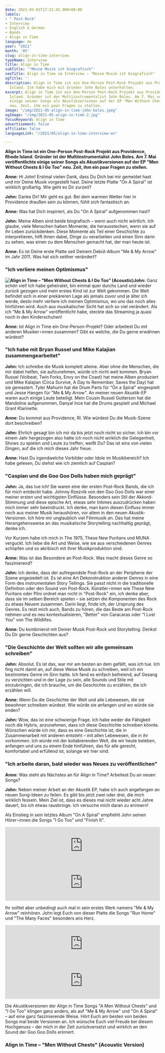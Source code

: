 ```yaml
---
date: 2021-05-02T17:21:42.000+00:00
labels:
- " Post-Rock"
- Interview
- English & German
- Bands
- Align in Time
language: de
year: "2021"
month: '05'
slug: align-in-time-interview
typeName: Interview
title: Align in Time
subTitle: '"Meine Musik ist biografisch"'
seoTitle: Align in Time im Interview – "Meine Musik ist biografisch"
ogTitle: ''
description: Align in Time ist ein One-Person Post-Rock Projekt aus Providence, Rhode
  Island. Ich habe mich mit Gründer John Boles unterhalten.
excerpt: Align in Time ist ein One-Person Post-Rock Projekt aus Providence, Rhode
  Island. Gründer ist der Multiinstrumentalist John Boles. Am 7. Mai veröffentlichte
  einige seiner Songs als Akustikversionen auf der EP "Men Without Chests & I Go Too"
  neu. Zeit, ihm ein paar Fragen zu stellen.
image: "/img/2021-05-align-in-time-john-boles.jpeg"
ogImage: "/img/2021-05-align-in-time-2.jpg"
focusKeyword: Align in Time
advertisement: false
affiliate: false
languageLink: "/2021/05/align-in-time-interview-en"

---
```

**Align in Time ist ein One-Person Post-Rock Projekt aus Providence, Rhode Island. Gründer ist der Multiinstrumentalist John Boles. Am 7. Mai veröffentlichte einige seiner Songs als Akustikversionen auf der EP "Men Without Chests & I Go Too" neu. Zeit, ihm ein paar Fragen zu stellen.**

**Anne:** Hi John! Erstmal vielen Dank, dass Du Dich bei mir gemeldet hast und mir Deine Musik vorgestellt hast. Deine letzte Platte "On A Spiral" ist wirklich großartig. Wie geht es Dir zurzeit?

**John:** Danke Dir! Mir geht es gut. Bei dem warmen Wetter hier in Providence draußen sein zu können, fühlt sich fantastisch an.

**Anne:** Was hat Dich inspiriert, als Du "On A Spiral" aufgenommen hast?

**John:** Meine Alben sind beide biografisch – wenn auch nicht wörtlich. Ich glaube, viele Menschen haben Momente, die herausstechen, wenn sie auf ihr Leben zurückdenken. Diese Momente als Teil einer Geschichte zu interpretieren, hilft ihnen dabei, Dinge zu verarbeiten und einen Sinn darin zu sehen, was einen zu dem Menschen gemacht hat, der man heute ist.

**Anne:** Es ist Deine erste Platte seit Deinem Debüt-Album "Me & My Arrow" im Jahr 2011. Was hat sich seither verändert?

### "Ich verliere meinen Optimismus"

**![Align in Time – "Men Without Chests & I Go Too" (Acoustic)](/img/2021-05-align-in-time-1.jpg 'Align in Time – "Men Without Chests & I Go Too" (Acoustic)')John:** Ganz schön viel! Ich habe geheiratet, bin einmal quer durchs Land und wieder zurück gezogen und mein erstes Kind ist zur Welt gekommen. Die Welt befindet sich in einer prekäreren Lage als jemals zuvor und je älter ich werde, desto mehr verliere ich meinen Optimismus, wo uns das noch alles hinführen wird. Auch aus musikalischer Sicht hat sich so viel verändert. Als ich "Me & My Arrow" veröffentlicht habe, steckte das Streaming ja quasi noch in den Kinderschuhen!

**Anne:** Ist Align in Time ein One-Person-Projekt? Oder arbeitest Du mit anderen Musiker⋆innen zusammen? Gibt es welche, die Du gerne erwähnen würdest?

### "Ich habe mit Bryan Russel und Mike Kalajian zusammengearbeitet"

**John:** Ich schreibe die Musik komplett alleine. Aber ohne die Menschen, die mir dabei helfen, sie aufzunehmen, würde ich nicht weit kommen. Bryan Russel (Volbeat, Twin Forks, Envy on the Coast) hat meine Alben produziert und Mike Kalajian (Circa Survive, A Day to Remember, Saves the Day) hat sie gemastert. Tyler Mahurin hat die Drum Parts für "On a Spiral" eingespielt und Jesse Hangen für "Me & My Arrow". An meiner neuen Akustik-EP waren auch einige Leute beteiligt. Mein Cousin Russel Gutterson hat die Mandoline aufgenommen, Danyal Ince hat die Drums gespielt und Michael Grant Klarinette.

**Anne:** Du kommst aus Providence, RI. Wie würdest Du die Musik-Szene dort beschreiben?

**John:** Ehrlich gesagt bin ich mir da bis jetzt noch nicht so sicher. Ich bin vor einem Jahr hergezogen also hatte ich noch nicht wirklich die Gelegenheit, Shows zu spielen und Leute zu treffen, weißt Du? Das ist eins von vielen Dingen, auf die ich mich dieses Jahr freue.

**Anne:** Hast Du irgendwelche Vorbilder oder Idole im Musikbereich? Ich habe gelesen, Du stehst wie ich ziemlich auf Caspian?

### "Caspian und die Goo Goo Dolls haben mich geprägt"

**John:** Ja, das tue ich! Sie waren eine der ersten Post-Rock Bands, die ich für mich entdeckt habe. Johnny Rzeznik von den Goo Goo Dolls war einer meiner ersten und wichtigsten Einflüsse. Besonders sein Stil der Akkord-Stimmung und diese epische Art, etwas sehr Intimes auszudrücken haben mich immer sehr beeindruckt. Ich denke, man kann diesen Einfluss immer noch aus meiner Musik heraushören, vor allem in den neuen Akustik-Versionen. Ich höre mir unglaublich viel Filmmusik an. Das hat meine Herangehensweise an das musikalische Storytelling nachhaltig geprägt, denke ich.

Vor Kurzem habe ich mich in The 1975, These New Puritans und MUNA verguckt. Ich liebe die Art und Weise, wie sie aus verschiedenen Genres schöpfen und so akribisch mit ihrer Musikproduktion sind.

**Anne:** Was ist das Besondere an Post-Rock. Was macht dieses Genre so faszinierend?

**John:** Ich denke, dass der aufregendste Post-Rock an der Peripherie der Szene angesiedelt ist. Es ist eine Art Dekonstruktion anderer Genres in eine Form des instrumentalen Story Tellings. Sie passt nicht in die traditionelle Definition oder den Sound von Post-Rock. Künstler⋆innen wie These New Puritans oder Plini ordnet man nicht in "Post-Rock" ein, ich denke aber, dass sie im selben Bereich spielen – sie setzen die Komponenten des Rock zu etwas Neuem zusammen. Darin liegt, finde ich, der Ursprung des Genres. Es reizt mich auch, Bands zu hören, die das Beste am Post-Rock nehmen und es neu kontextualisieren, "Better" von Caracaras oder "I Lost You" von The Wildlifes.

**Anne:** Du kombinierst mit Deiner Musik Post-Rock und Storytelling. Denkst Du Dir gerne Geschichten aus?

### "Die Geschichte der Welt sollten wir alle gemeinsam schreiben"

**John:** Absolut. Es ist das, war mir am besten an dem gefällt, was ich tue. Ich fing nicht damit an, auf diese Weise Musik zu schreiben, weil ich ein bestimmtes Genre im Sinn hatte. Ich fand es einfach befreiend, auf Gesang zu verzichten und in der Lage zu sein, alle Sounds und Stile mit einzubringen, die ich brauche, um die Geschichte zu erzählen, die ich erzählen will.

**Anne:** Wenn Du die Geschichte der Welt und alle Lebewesen, die sie bewohnen schreiben würdest. Wie würde sie anfangen und wo würde sie enden?

**John:** Wow, das ist eine schwierige Frage. Ich habe weder die Fähigkeit noch die Hybris, anzunehmen, dass ich diese Geschichte schreiben könnte. Wünschen würde ich mir, dass es eine Geschichte ist, die in Zusammenarbeit mit anderen entsteht – mit allen Lebewesen, die in ihr vorkommen. Ich würde mit der kollabierenden Welt, die wir heute beleben, anfangen und uns zu einem Ende hinführen, das für alle gerecht, komfortabel und erfüllend ist, solange wir hier sind.

### "Ich arbeite daran, bald wieder was Neues zu veröffentlichen"

**Anne:** Was steht als Nächstes an für Align in Time? Arbeitest Du an neuen Songs?

**John:** Neben meiner Arbeit an der Akustik EP, habe ich auch angefangen an neuen Song-Ideen zu feilen. Es gibt bis jetzt zwei oder drei, die mich wirklich fesseln. Mein Ziel ist, dass es dieses mal nicht wieder acht Jahre dauert, bis ich etwas rausbringe. Ich versuche mich daran zu erinnern!

Als Einstieg in sein letztes Album "On A Spiral" empfiehlt John seinen Hörer⋆innen die Songs "I Go Too" und "Finish It".

<iframe style="border: 0; width: 100%; height: 120px;" src="https://bandcamp.com/EmbeddedPlayer/album=4129307417/size=large/bgcol=ffffff/linkcol=5c9b72/tracklist=false/artwork=small/track=1519378806/transparent=true/" seamless=""><a href="https://alignintime.bandcamp.com/album/on-a-spiral">On a Spiral by Align in Time</a></iframe>

<iframe style="border: 0; width: 100%; height: 120px;" src="https://bandcamp.com/EmbeddedPlayer/album=4129307417/size=large/bgcol=ffffff/linkcol=5c9b72/tracklist=false/artwork=small/track=2497140463/transparent=true/" seamless=""><a href="https://alignintime.bandcamp.com/album/on-a-spiral">On a Spiral by Align in Time</a></iframe>

Ihr solltet aber unbedingt auch mal in sein erstes Werk namens "Me &amp; My Arrow" reinhören. John legt Euch von dieser Platte die Songs "Run Home" und "The Many Faces" besonders ans Herz.

<iframe style="border: 0; width: 100%; height: 120px;" src="https://bandcamp.com/EmbeddedPlayer/album=3557887843/size=large/bgcol=ffffff/linkcol=5c9b72/tracklist=false/artwork=small/transparent=true/" seamless=""><a href="https://alignintime.bandcamp.com/album/me-my-arrow">Me &amp; My Arrow by Align in Time</a></iframe>

<iframe style="border: 0; width: 100%; height: 120px;" src="https://bandcamp.com/EmbeddedPlayer/album=3557887843/size=large/bgcol=ffffff/linkcol=5c9b72/tracklist=false/artwork=small/track=3863101319/transparent=true/" seamless=""><a href="https://alignintime.bandcamp.com/album/me-my-arrow">Me &amp; My Arrow by Align in Time</a></iframe>

Die Akustikversionen der Align in Time Songs "A Men Without Chests" und "I Go Too" klingen ganz anders, als auf "Me &amp; My Arrow" und "On A Spiral" – auf eine ganz faszinierende Weise. Hört Euch am besten von beiden Songs mal beide Versionen an. Ich wünsche Euch viel Freude bei diesem Hochgenuss – der mich in der Zeit zurückversetzt und wirklich an den Sound der Goo Goo Dolls erinnert.

### Align in Time – "Men Without Chests" (Acoustic Version)

<YouTube id="ubL5w8QCgw4" />